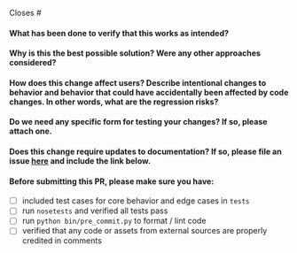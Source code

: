 Closes #

<!-- 
Thank you for contributing to pyodk!

Before sending this PR, please read
https://github.com/getodk/pyodk/blob/master/CONTRIBUTING.md
-->

#### What has been done to verify that this works as intended?

#### Why is this the best possible solution? Were any other approaches considered?

#### How does this change affect users? Describe intentional changes to behavior and behavior that could have accidentally been affected by code changes. In other words, what are the regression risks?

#### Do we need any specific form for testing your changes? If so, please attach one.

#### Does this change require updates to documentation? If so, please file an issue [here]( https://github.com/getodk/docs/issues/new) and include the link below.

#### Before submitting this PR, please make sure you have:
- [ ] included test cases for core behavior and edge cases in `tests`
- [ ] run `nosetests` and verified all tests pass
- [ ] run `python bin/pre_commit.py` to format / lint code
- [ ] verified that any code or assets from external sources are properly credited in comments
